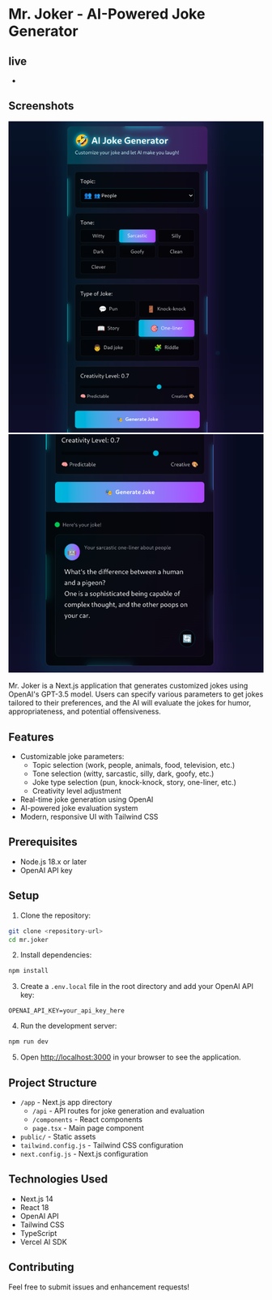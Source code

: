# Mr. Joker - AI-Powered Joke Generator

## live
- 

## Screenshots
![Screenshot 1](.res/s1.png)  
![Screenshot 1](.res/s2.png)  

Mr. Joker is a Next.js application that generates customized jokes using OpenAI's GPT-3.5 model. Users can specify various parameters to get jokes tailored to their preferences, and the AI will evaluate the jokes for humor, appropriateness, and potential offensiveness.

## Features

- Customizable joke parameters:
  - Topic selection (work, people, animals, food, television, etc.)
  - Tone selection (witty, sarcastic, silly, dark, goofy, etc.)
  - Joke type selection (pun, knock-knock, story, one-liner, etc.)
  - Creativity level adjustment
- Real-time joke generation using OpenAI
- AI-powered joke evaluation system
- Modern, responsive UI with Tailwind CSS

## Prerequisites

- Node.js 18.x or later
- OpenAI API key

## Setup

1. Clone the repository:

```bash
git clone <repository-url>
cd mr.joker
```

2. Install dependencies:

```bash
npm install
```

3. Create a `.env.local` file in the root directory and add your OpenAI API key:

```
OPENAI_API_KEY=your_api_key_here
```

4. Run the development server:

```bash
npm run dev
```

5. Open [http://localhost:3000](http://localhost:3000) in your browser to see the application.

## Project Structure

- `/app` - Next.js app directory
  - `/api` - API routes for joke generation and evaluation
  - `/components` - React components
  - `page.tsx` - Main page component
- `public/` - Static assets
- `tailwind.config.js` - Tailwind CSS configuration
- `next.config.js` - Next.js configuration

## Technologies Used

- Next.js 14
- React 18
- OpenAI API
- Tailwind CSS
- TypeScript
- Vercel AI SDK

## Contributing

Feel free to submit issues and enhancement requests!
